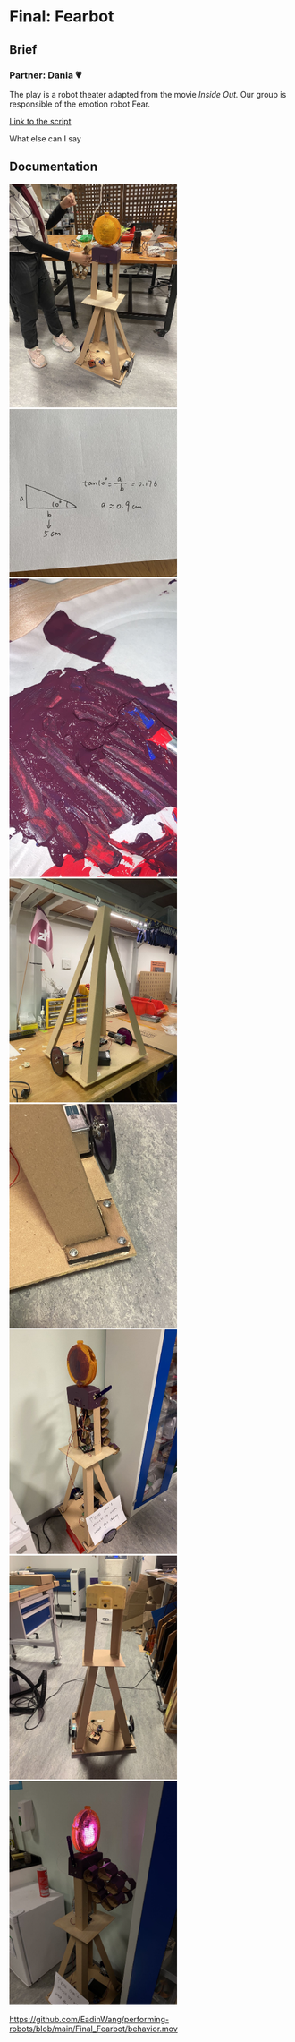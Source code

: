 # Final: Fearbot 
## Brief
### Partner: Dania 💗

The play is a robot theater adapted from the movie *Inside Out.* Our group is responsible of the emotion robot Fear. 

[Link to the script](https://docs.google.com/document/d/1mkKricQpY-A2F4YMmhfKIHN44LKA5xzdeJPMUYEpfcc/edit?usp=sharing/)

What else can I say

## Documentation
<img src="https://github.com/EadinWang/performing-robots/blob/eb276669fefa262b490c84ad8076389f2cdf3b80/Final_Fearbot/arm%20building.pic.jpg" width="300"/> <img src="https://github.com/EadinWang/performing-robots/blob/main/Final_Fearbot/math.pic.jpg" width="300"/><img src="https://github.com/EadinWang/performing-robots/blob/main/Final_Fearbot/paint.pic.jpg" width="300"/><img src="https://github.com/EadinWang/performing-robots/blob/main/Final_Fearbot/base1.pic.jpg" width="300"/><img src="https://github.com/EadinWang/performing-robots/blob/main/Final_Fearbot/basedetail.pic.jpg" width="300"/><img src="https://github.com/EadinWang/performing-robots/blob/main/Final_Fearbot/drying.pic.jpg" width="300"/><img src="https://github.com/EadinWang/performing-robots/blob/main/Final_Fearbot/primitivebody.pic.jpg" width="300"/><img src="https://github.com/EadinWang/performing-robots/blob/main/Final_Fearbot/servo%2Bneo.pic.jpg" width="300"/>


https://github.com/EadinWang/performing-robots/blob/main/Final_Fearbot/behavior.mov
